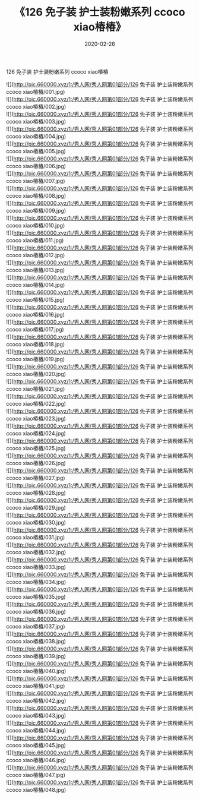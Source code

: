 ﻿---
layout: post
title:  《126 免子装 护士装粉嫩系列 ccoco xiao椿椿》
date:   2020-02-26
img: http://pic.660000.xyz/1:/秀人网/秀人网第01部分/126 免子装 护士装粉嫩系列 ccoco xiao椿椿/000.jpg
categories: [美女, 清纯, 唯美]
---

126 免子装 护士装粉嫩系列 ccoco xiao椿椿

  ![](http://pic.660000.xyz/1:/秀人网/秀人网第01部分/126 免子装 护士装粉嫩系列 ccoco xiao椿椿/001.jpg) <br> ![](http://pic.660000.xyz/1:/秀人网/秀人网第01部分/126 免子装 护士装粉嫩系列 ccoco xiao椿椿/002.jpg) <br> ![](http://pic.660000.xyz/1:/秀人网/秀人网第01部分/126 免子装 护士装粉嫩系列 ccoco xiao椿椿/003.jpg) <br> ![](http://pic.660000.xyz/1:/秀人网/秀人网第01部分/126 免子装 护士装粉嫩系列 ccoco xiao椿椿/004.jpg) <br> ![](http://pic.660000.xyz/1:/秀人网/秀人网第01部分/126 免子装 护士装粉嫩系列 ccoco xiao椿椿/005.jpg) <br> ![](http://pic.660000.xyz/1:/秀人网/秀人网第01部分/126 免子装 护士装粉嫩系列 ccoco xiao椿椿/006.jpg) <br> ![](http://pic.660000.xyz/1:/秀人网/秀人网第01部分/126 免子装 护士装粉嫩系列 ccoco xiao椿椿/007.jpg) <br> ![](http://pic.660000.xyz/1:/秀人网/秀人网第01部分/126 免子装 护士装粉嫩系列 ccoco xiao椿椿/008.jpg) <br> ![](http://pic.660000.xyz/1:/秀人网/秀人网第01部分/126 免子装 护士装粉嫩系列 ccoco xiao椿椿/009.jpg) <br> ![](http://pic.660000.xyz/1:/秀人网/秀人网第01部分/126 免子装 护士装粉嫩系列 ccoco xiao椿椿/010.jpg) <br> ![](http://pic.660000.xyz/1:/秀人网/秀人网第01部分/126 免子装 护士装粉嫩系列 ccoco xiao椿椿/011.jpg) <br> ![](http://pic.660000.xyz/1:/秀人网/秀人网第01部分/126 免子装 护士装粉嫩系列 ccoco xiao椿椿/012.jpg) <br> ![](http://pic.660000.xyz/1:/秀人网/秀人网第01部分/126 免子装 护士装粉嫩系列 ccoco xiao椿椿/013.jpg) <br> ![](http://pic.660000.xyz/1:/秀人网/秀人网第01部分/126 免子装 护士装粉嫩系列 ccoco xiao椿椿/014.jpg) <br> ![](http://pic.660000.xyz/1:/秀人网/秀人网第01部分/126 免子装 护士装粉嫩系列 ccoco xiao椿椿/015.jpg) <br> ![](http://pic.660000.xyz/1:/秀人网/秀人网第01部分/126 免子装 护士装粉嫩系列 ccoco xiao椿椿/016.jpg) <br> ![](http://pic.660000.xyz/1:/秀人网/秀人网第01部分/126 免子装 护士装粉嫩系列 ccoco xiao椿椿/017.jpg) <br> ![](http://pic.660000.xyz/1:/秀人网/秀人网第01部分/126 免子装 护士装粉嫩系列 ccoco xiao椿椿/018.jpg) <br> ![](http://pic.660000.xyz/1:/秀人网/秀人网第01部分/126 免子装 护士装粉嫩系列 ccoco xiao椿椿/019.jpg) <br> ![](http://pic.660000.xyz/1:/秀人网/秀人网第01部分/126 免子装 护士装粉嫩系列 ccoco xiao椿椿/020.jpg) <br> ![](http://pic.660000.xyz/1:/秀人网/秀人网第01部分/126 免子装 护士装粉嫩系列 ccoco xiao椿椿/021.jpg) <br> ![](http://pic.660000.xyz/1:/秀人网/秀人网第01部分/126 免子装 护士装粉嫩系列 ccoco xiao椿椿/022.jpg) <br> ![](http://pic.660000.xyz/1:/秀人网/秀人网第01部分/126 免子装 护士装粉嫩系列 ccoco xiao椿椿/023.jpg) <br> ![](http://pic.660000.xyz/1:/秀人网/秀人网第01部分/126 免子装 护士装粉嫩系列 ccoco xiao椿椿/024.jpg) <br> ![](http://pic.660000.xyz/1:/秀人网/秀人网第01部分/126 免子装 护士装粉嫩系列 ccoco xiao椿椿/025.jpg) <br> ![](http://pic.660000.xyz/1:/秀人网/秀人网第01部分/126 免子装 护士装粉嫩系列 ccoco xiao椿椿/026.jpg) <br> ![](http://pic.660000.xyz/1:/秀人网/秀人网第01部分/126 免子装 护士装粉嫩系列 ccoco xiao椿椿/027.jpg) <br> ![](http://pic.660000.xyz/1:/秀人网/秀人网第01部分/126 免子装 护士装粉嫩系列 ccoco xiao椿椿/028.jpg) <br> ![](http://pic.660000.xyz/1:/秀人网/秀人网第01部分/126 免子装 护士装粉嫩系列 ccoco xiao椿椿/029.jpg) <br> ![](http://pic.660000.xyz/1:/秀人网/秀人网第01部分/126 免子装 护士装粉嫩系列 ccoco xiao椿椿/030.jpg) <br> ![](http://pic.660000.xyz/1:/秀人网/秀人网第01部分/126 免子装 护士装粉嫩系列 ccoco xiao椿椿/031.jpg) <br> ![](http://pic.660000.xyz/1:/秀人网/秀人网第01部分/126 免子装 护士装粉嫩系列 ccoco xiao椿椿/032.jpg) <br> ![](http://pic.660000.xyz/1:/秀人网/秀人网第01部分/126 免子装 护士装粉嫩系列 ccoco xiao椿椿/033.jpg) <br> ![](http://pic.660000.xyz/1:/秀人网/秀人网第01部分/126 免子装 护士装粉嫩系列 ccoco xiao椿椿/034.jpg) <br> ![](http://pic.660000.xyz/1:/秀人网/秀人网第01部分/126 免子装 护士装粉嫩系列 ccoco xiao椿椿/035.jpg) <br> ![](http://pic.660000.xyz/1:/秀人网/秀人网第01部分/126 免子装 护士装粉嫩系列 ccoco xiao椿椿/036.jpg) <br> ![](http://pic.660000.xyz/1:/秀人网/秀人网第01部分/126 免子装 护士装粉嫩系列 ccoco xiao椿椿/037.jpg) <br> ![](http://pic.660000.xyz/1:/秀人网/秀人网第01部分/126 免子装 护士装粉嫩系列 ccoco xiao椿椿/038.jpg) <br> ![](http://pic.660000.xyz/1:/秀人网/秀人网第01部分/126 免子装 护士装粉嫩系列 ccoco xiao椿椿/039.jpg) <br> ![](http://pic.660000.xyz/1:/秀人网/秀人网第01部分/126 免子装 护士装粉嫩系列 ccoco xiao椿椿/040.jpg) <br> ![](http://pic.660000.xyz/1:/秀人网/秀人网第01部分/126 免子装 护士装粉嫩系列 ccoco xiao椿椿/041.jpg) <br> ![](http://pic.660000.xyz/1:/秀人网/秀人网第01部分/126 免子装 护士装粉嫩系列 ccoco xiao椿椿/042.jpg) <br> ![](http://pic.660000.xyz/1:/秀人网/秀人网第01部分/126 免子装 护士装粉嫩系列 ccoco xiao椿椿/043.jpg) <br> ![](http://pic.660000.xyz/1:/秀人网/秀人网第01部分/126 免子装 护士装粉嫩系列 ccoco xiao椿椿/044.jpg) <br> ![](http://pic.660000.xyz/1:/秀人网/秀人网第01部分/126 免子装 护士装粉嫩系列 ccoco xiao椿椿/045.jpg) <br> ![](http://pic.660000.xyz/1:/秀人网/秀人网第01部分/126 免子装 护士装粉嫩系列 ccoco xiao椿椿/046.jpg) <br> ![](http://pic.660000.xyz/1:/秀人网/秀人网第01部分/126 免子装 护士装粉嫩系列 ccoco xiao椿椿/047.jpg) <br> ![](http://pic.660000.xyz/1:/秀人网/秀人网第01部分/126 免子装 护士装粉嫩系列 ccoco xiao椿椿/048.jpg) <br>